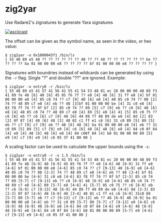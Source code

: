# zig2yar
Use Radare2's zignatures to generate Yara signatures

[![asciicast](https://asciinema.org/a/U573njdV5h4LgyLE8JjqLwmnE.png)](https://asciinema.org/a/U573njdV5h4LgyLE8JjqLwmnE)

The offset can be given as the symbol name, as seen in the video, or hex value:
```
$ zig2yar -o 0x1000043f1 /bin/ls
{ 55 48 89 e5 48 ?? ?? ?? ?? ?? ?? 48 ?? ?? 48 ?? ?? ?? ?? ?? ?? be ?? ?? ?? ?? ba 01 00 00 00 e8 ?? ?? ?? ?? bf 01 00 00 00 e8 ?? ?? ?? ?? }
```

Signatures with boundries instead of wildcards can be generated by using the `-r` flag.
Single "?" and double "??" are ignored. Example:
```
$ zig2yar -o entry0 -r /bin/ls
{ 55 48 89 e5 41 57 41 56 41 55 41 54 53 48 81 ec 28 06 00 00 48 89 f3 41 89 fe 48 [6] 48 [6] 45 85 f6 7f ?? e8 [4] 48 [6] 31 ff e8 [4] bf 01 00 00 00 e8 [4] 85 c0 74 ?? c7 [9] 48 [6] e8 [4] 48 85 c0 74 ?? 80 [2] 74 ?? 48 89 c7 e8 [4] eb ?? 48 [3]bf 01 00 00 00 be [4] 31 c0 e8 [4] 83 f8 ff 74 ?? 0f b7 [2] 85 c0 74 ?? 89 [5] c7 [9] eb ?? c6 [6] 48 [6] e8 [4] 48 85 c0 74 ?? 48 89 c7 e8 [4] 89 [5] e8 [4] 41 [5] 85 c0 75 ?? c6 [6] eb ?? c6 [6] c7 [9] 48 [6] 44 89 f7 48 89 de e8 [4] 8d [2] 83 [2] 0f 87 [4] 48 [6] 48 [3] 48 01 c1 ff e1 c6 [6] 31 c0 89 [5] 89 [5] eb ?? c7 [9] c7 [9] eb ?? 48 [6] 48 [6] ba 01 00 00 00 e8 [4] eb ?? 31 c0 89 [5] 89 [5] c7 [9] e9 [4] c6 [6] 48 [6] 48 [6] e8 [4] 84 c0 0f 84 [4] e9 [4] 48 [6] 48 [6] e8 [4] 84 c00f 84 [4] b8 01 00 00 00 89 [5] e9 [4] c7 [9] e9 [4] c6 05 3f 41 00 00 }
```

A scaling factor can be used to calculate the upper bounds using the `-s`:
```
$ zig2yar -o entry0 -r -s 1.5 /bin/ls
{ 55 48 89 e5 41 57 41 56 41 55 41 54 53 48 81 ec 28 06 00 00 48 89 f3 41 89 fe 48 [6-9] 48 [6-9] 45 85 f6 7f ?? e8 [4-6] 48 [6-9] 31 ff e8 [4-6] bf 01 00 00 00 e8 [4-6] 85 c0 74 ?? c7 [9-13] 48 [6-9] e8 [4-6] 48 85 c0 74 ?? 80 [2-3] 74 ?? 48 89 c7 e8 [4-6] eb ?? 48 [3-4] bf 01 00 00 00 be [4-6] 31 c0 e8 [4-6] 83 f8 ff 74 ?? 0f b7 [2-3] 85 c0 74 ?? 89 [5-7] c7 [9-13] eb ?? c6 [6-9] 48 [6-9] e8 [4-6] 48 85 c0 74 ?? 48 89 c7 e8 [4-6] 89 [5-7] e8 [4-6] 41 [5-7] 85 c0 75 ?? c6 [6-9] eb ?? c6 [6-9] c7 [9-13] 48 [6-9] 44 89 f7 48 89 de e8 [4-6] 8d [2-3] 83 [2-3] 0f 87 [4-6] 48 [6-9] 48 [3-4] 48 01 c1 ff e1 c6 [6-9] 31c0 89 [5-7] 89 [5-7] eb ?? c7 [9-13] c7 [9-13] eb ?? 48 [6-9] 48 [6-9] ba 01 00 00 00 e8 [4-6] eb ?? 31 c0 89 [5-7] 89 [5-7] c7 [9-13] e9 [4-6] c6 [6-9] 48 [6-9] 48 [6-9] e8 [4-6] 84 c0 0f 84 [4-6] e9 [4-6] 48 [6-9] 48 [6-9] e8 [4-6] 84 c0 0f 84 [4-6] b8 01 00 00 00 89 [5-7] e9 [4-6] c7 [9-13] e9 [4-6] c6 05 3f 41 00 00 }
```
